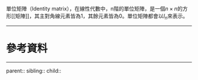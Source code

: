單位矩陣（Identity matrix），在線性代數中，n階的單位矩陣，是一個$n\times n$的方形[[矩陣]]，其主對角線元素皆為1，其餘元素皆為0。單位矩陣都會以$I_n$來表示。
- - -
# 參考資料

- - -
parent::
sibling::
child::